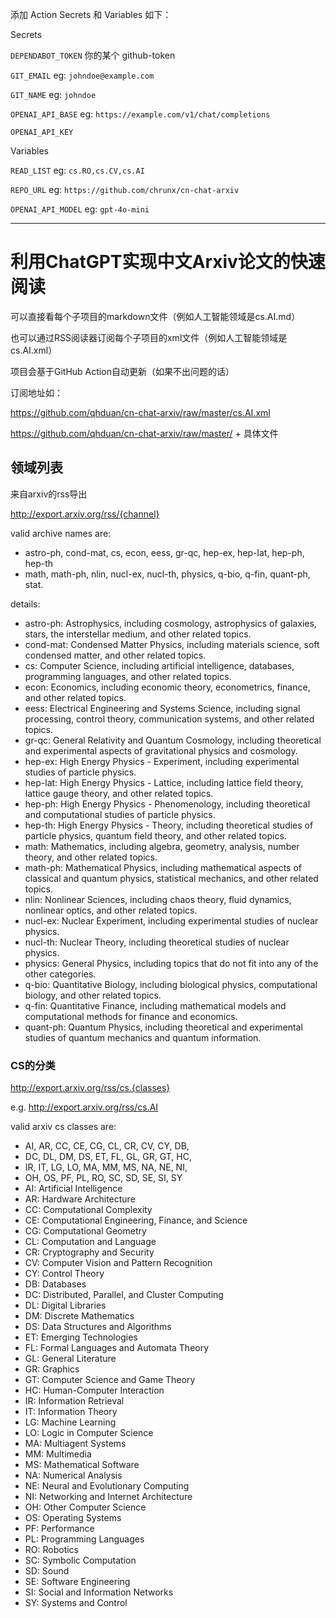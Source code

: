 添加 Action Secrets 和 Variables 如下：

Secrets

`DEPENDABOT_TOKEN` 你的某个 github-token

`GIT_EMAIL` eg: `johndoe@example.com`

`GIT_NAME` eg: `johndoe`

`OPENAI_API_BASE` eg:  `https://example.com/v1/chat/completions`

`OPENAI_API_KEY`


Variables

`READ_LIST` eg: `cs.RO,cs.CV,cs.AI`

`REPO_URL` eg: `https://github.com/chrunx/cn-chat-arxiv`

`OPENAI_API_MODEL` eg: `gpt-4o-mini`

---

# 利用ChatGPT实现中文Arxiv论文的快速阅读

可以直接看每个子项目的markdown文件（例如人工智能领域是cs.AI.md）

也可以通过RSS阅读器订阅每个子项目的xml文件（例如人工智能领域是cs.AI.xml）

项目会基于GitHub Action自动更新（如果不出问题的话）

订阅地址如：

https://github.com/qhduan/cn-chat-arxiv/raw/master/cs.AI.xml

https://github.com/qhduan/cn-chat-arxiv/raw/master/ + 具体文件

## 领域列表

来自arxiv的rss导出

http://export.arxiv.org/rss/{channel}

valid archive names are:

- astro-ph, cond-mat, cs, econ, eess, gr-qc, hep-ex, hep-lat, hep-ph, hep-th
- math, math-ph, nlin, nucl-ex, nucl-th, physics, q-bio, q-fin, quant-ph, stat.

details:

- astro-ph: Astrophysics, including cosmology, astrophysics of galaxies, stars, the interstellar medium, and other related topics.
- cond-mat: Condensed Matter Physics, including materials science, soft condensed matter, and other related topics.
- cs: Computer Science, including artificial intelligence, databases, programming languages, and other related topics.
- econ: Economics, including economic theory, econometrics, finance, and other related topics.
- eess: Electrical Engineering and Systems Science, including signal processing, control theory, communication systems, and other related topics.
- gr-qc: General Relativity and Quantum Cosmology, including theoretical and experimental aspects of gravitational physics and cosmology.
- hep-ex: High Energy Physics - Experiment, including experimental studies of particle physics.
- hep-lat: High Energy Physics - Lattice, including lattice field theory, lattice gauge theory, and other related topics.
- hep-ph: High Energy Physics - Phenomenology, including theoretical and computational studies of particle physics.
- hep-th: High Energy Physics - Theory, including theoretical studies of particle physics, quantum field theory, and other related topics.
- math: Mathematics, including algebra, geometry, analysis, number theory, and other related topics.
- math-ph: Mathematical Physics, including mathematical aspects of classical and quantum physics, statistical mechanics, and other related topics.
- nlin: Nonlinear Sciences, including chaos theory, fluid dynamics, nonlinear optics, and other related topics.
- nucl-ex: Nuclear Experiment, including experimental studies of nuclear physics.
- nucl-th: Nuclear Theory, including theoretical studies of nuclear physics.
- physics: General Physics, including topics that do not fit into any of the other categories.
- q-bio: Quantitative Biology, including biological physics, computational biology, and other related topics.
- q-fin: Quantitative Finance, including mathematical models and computational methods for finance and economics.
- quant-ph: Quantum Physics, including theoretical and experimental studies of quantum mechanics and quantum information.

### CS的分类

http://export.arxiv.org/rss/cs.{classes}

e.g. http://export.arxiv.org/rss/cs.AI

valid arxiv cs classes are:

- AI, AR, CC, CE, CG, CL, CR, CV, CY, DB,
- DC, DL, DM, DS, ET, FL, GL, GR, GT, HC,
- IR, IT, LG, LO, MA, MM, MS, NA, NE, NI,
- OH, OS, PF, PL, RO, SC, SD, SE, SI, SY
- AI: Artificial Intelligence
- AR: Hardware Architecture
- CC: Computational Complexity
- CE: Computational Engineering, Finance, and Science
- CG: Computational Geometry
- CL: Computation and Language
- CR: Cryptography and Security
- CV: Computer Vision and Pattern Recognition
- CY: Control Theory
- DB: Databases
- DC: Distributed, Parallel, and Cluster Computing
- DL: Digital Libraries
- DM: Discrete Mathematics
- DS: Data Structures and Algorithms
- ET: Emerging Technologies
- FL: Formal Languages and Automata Theory
- GL: General Literature
- GR: Graphics
- GT: Computer Science and Game Theory
- HC: Human-Computer Interaction
- IR: Information Retrieval
- IT: Information Theory
- LG: Machine Learning
- LO: Logic in Computer Science
- MA: Multiagent Systems
- MM: Multimedia
- MS: Mathematical Software
- NA: Numerical Analysis
- NE: Neural and Evolutionary Computing
- NI: Networking and Internet Architecture
- OH: Other Computer Science
- OS: Operating Systems
- PF: Performance
- PL: Programming Languages
- RO: Robotics
- SC: Symbolic Computation
- SD: Sound
- SE: Software Engineering
- SI: Social and Information Networks
- SY: Systems and Control
